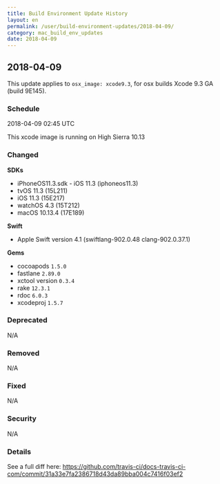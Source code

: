 ```yaml
---
title: Build Environment Update History
layout: en
permalink: /user/build-environment-updates/2018-04-09/
category: mac_build_env_updates
date: 2018-04-09
---
```


## 2018-04-09

This update applies to `osx_image: xcode9.3`, for osx builds
Xcode 9.3 GA (build 9E145).

### Schedule

2018-04-09 02:45 UTC

This xcode image is running on High Sierra 10.13

### Changed

**SDKs**
- iPhoneOS11.3.sdk - iOS 11.3 (iphoneos11.3)
- tvOS 11.3 (15L211)
- iOS 11.3 (15E217)
- watchOS 4.3 (15T212)
- macOS 10.13.4 (17E189)

**Swift**
- Apple Swift version 4.1 (swiftlang-902.0.48 clang-902.0.37.1)

**Gems**
- cocoapods `1.5.0`
- fastlane `2.89.0`
- xctool version `0.3.4`
- rake `12.3.1`
- rdoc `6.0.3`
- xcodeproj `1.5.7`

### Deprecated

N/A


### Removed

N/A

### Fixed

N/A

### Security

N/A

### Details

See a full diff here: https://github.com/travis-ci/docs-travis-ci-com/commit/31a33e7fa2386718d43da89bba004c7416f03ef2
